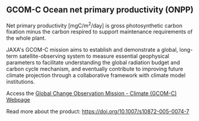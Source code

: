 ## GCOM-C Ocean net primary productivity (ONPP)

Net primary productivity [mgC/m<sup>2</sup>/day] is gross photosynthetic carbon fixation minus the carbon respired to support maintenance requirements of the whole plant.

JAXA's GCOM-C mission aims to establish and demonstrate a global, long-term satellite-observing system to measure essential geophysical parameters to facilitate understanding the global radiation budget and carbon cycle mechanism, and eventually contribute to improving future climate projection through a collaborative framework with climate model institutions.

Access the [Global Change Observation Mission - Climate (GCOM-C) Webpage](https://suzaku.eorc.jaxa.jp/GCOM_C/index.html)

Read more about the product: https://doi.org/10.1007/s10872-005-0074-7

